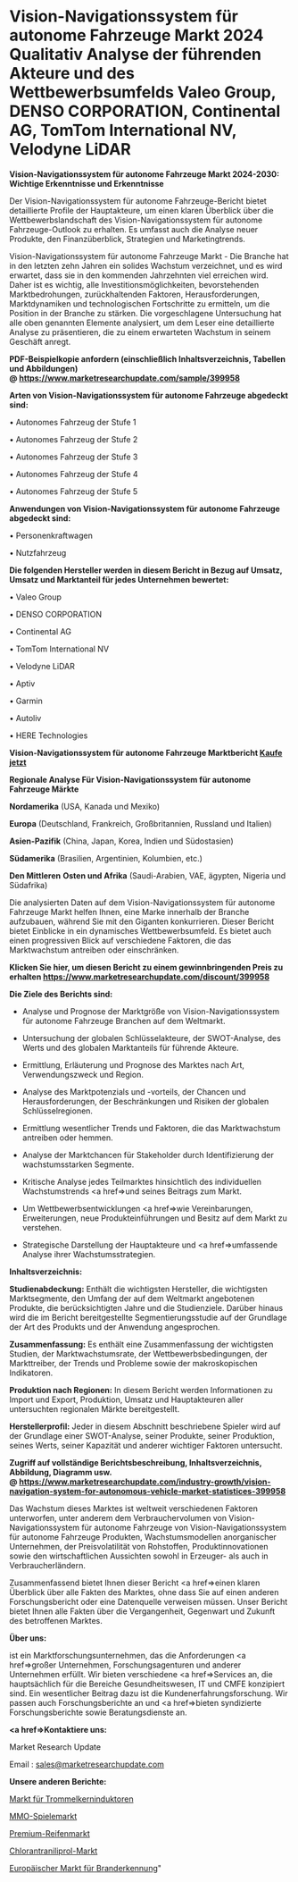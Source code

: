 # Vision-Navigationssystem für autonome Fahrzeuge Markt 2024 Qualitativ Analyse der führenden Akteure und des Wettbewerbsumfelds Valeo Group, DENSO CORPORATION, Continental AG, TomTom International NV, Velodyne LiDAR

<strong>Vision-Navigationssystem für autonome Fahrzeuge Markt 2024-2030: Wichtige Erkenntnisse und Erkenntnisse</strong>

Der Vision-Navigationssystem für autonome Fahrzeuge-Bericht bietet detaillierte Profile der Hauptakteure, um einen klaren Überblick über die Wettbewerbslandschaft des Vision-Navigationssystem für autonome Fahrzeuge-Outlook zu erhalten. Es umfasst auch die Analyse neuer Produkte, den Finanzüberblick, Strategien und Marketingtrends.

Vision-Navigationssystem für autonome Fahrzeuge Markt - Die Branche hat in den letzten zehn Jahren ein solides Wachstum verzeichnet, und es wird erwartet, dass sie in den kommenden Jahrzehnten viel erreichen wird. Daher ist es wichtig, alle Investitionsmöglichkeiten, bevorstehenden Marktbedrohungen, zurückhaltenden Faktoren, Herausforderungen, Marktdynamiken und technologischen Fortschritte zu ermitteln, um die Position in der Branche zu stärken. Die vorgeschlagene Untersuchung hat alle oben genannten Elemente analysiert, um dem Leser eine detaillierte Analyse zu präsentieren, die zu einem erwarteten Wachstum in seinem Geschäft anregt.

<strong><b>PDF-Beispielkopie anfordern (einschließlich Inhaltsverzeichnis, Tabellen und Abbildungen) @ </b></strong><strong><a href=https://www.marketresearchupdate.com/sample/399958><strong>https://www.marketresearchupdate.com/sample/399958</u></a></strong></strong>

<strong>Arten von Vision-Navigationssystem für autonome Fahrzeuge abgedeckt sind:</strong>

• Autonomes Fahrzeug der Stufe 1

• Autonomes Fahrzeug der Stufe 2

• Autonomes Fahrzeug der Stufe 3

• Autonomes Fahrzeug der Stufe 4

• Autonomes Fahrzeug der Stufe 5

<strong>Anwendungen von Vision-Navigationssystem für autonome Fahrzeuge abgedeckt sind:</strong>

• Personenkraftwagen

• Nutzfahrzeug

<strong>Die folgenden Hersteller werden in diesem Bericht in Bezug auf Umsatz, Umsatz und Marktanteil für jedes Unternehmen bewertet:</strong>

• Valeo Group

• DENSO CORPORATION

• Continental AG

• TomTom International NV

• Velodyne LiDAR

• Aptiv

• Garmin

• Autoliv

• HERE Technologies

<strong>Vision-Navigationssystem für autonome Fahrzeuge Marktbericht <a href=https://www.marketresearchupdate.com/buynow/399958>Kaufe jetzt</a></strong>

<strong>Regionale Analyse Für Vision-Navigationssystem für autonome Fahrzeuge Märkte</strong>

<strong>Nordamerika</strong> (USA, Kanada und Mexiko)

<strong>Europa</strong> (Deutschland, Frankreich, Großbritannien, Russland und Italien)

<strong>Asien-Pazifik</strong> (China, Japan, Korea, Indien und Südostasien)

<strong>Südamerika</strong> (Brasilien, Argentinien, Kolumbien, etc.)

<strong>Den Mittleren</strong> <strong>Osten und Afrika</strong> (Saudi-Arabien, VAE, ägypten, Nigeria und Südafrika)

Die analysierten Daten auf dem Vision-Navigationssystem für autonome Fahrzeuge Markt helfen Ihnen, eine Marke innerhalb der Branche aufzubauen, während Sie mit den Giganten konkurrieren. Dieser Bericht bietet Einblicke in ein dynamisches Wettbewerbsumfeld. Es bietet auch einen progressiven Blick auf verschiedene Faktoren, die das Marktwachstum antreiben oder einschränken.

<strong>Klicken Sie hier, um diesen Bericht zu einem gewinnbringenden Preis zu erhalten
</strong><strong><a href=https://www.marketresearchupdate.com/discount/399958>https://www.marketresearchupdate.com/discount/399958</b></u></strong></a>

<strong>Die Ziele des Berichts sind:</strong>

- Analyse und Prognose der Marktgröße von Vision-Navigationssystem für autonome Fahrzeuge Branchen auf dem Weltmarkt.

- Untersuchung der globalen Schlüsselakteure, der SWOT-Analyse, des Werts und des globalen Marktanteils für führende Akteure.

- Ermittlung, Erläuterung und Prognose des Marktes nach Art, Verwendungszweck und Region.

- Analyse des Marktpotenzials und -vorteils, der Chancen und Herausforderungen, der Beschränkungen und Risiken der globalen Schlüsselregionen.

- Ermittlung wesentlicher Trends und Faktoren, die das Marktwachstum antreiben oder hemmen.

- Analyse der Marktchancen für Stakeholder durch Identifizierung der wachstumsstarken Segmente.

- Kritische Analyse jedes Teilmarktes hinsichtlich des individuellen Wachstumstrends <a href=>und</a> seines Beitrags zum Markt.

- Um Wettbewerbsentwicklungen <a href=>wie</a> Vereinbarungen, Erweiterungen, neue Produkteinführungen und Besitz auf dem Markt zu verstehen.

- Strategische Darstellung der Hauptakteure und <a href=>umfas</a>sende Analyse ihrer Wachstumsstrategien.

<strong>Inhaltsverzeichnis:</strong>

<strong>Studienabdeckung:</strong> Enthält die wichtigsten Hersteller, die wichtigsten Marktsegmente, den Umfang der auf dem Weltmarkt angebotenen Produkte, die berücksichtigten Jahre und die Studienziele. Darüber hinaus wird die im Bericht bereitgestellte Segmentierungsstudie auf der Grundlage der Art des Produkts und der Anwendung angesprochen.

<strong>Zusammenfassung:</strong> Es enthält eine Zusammenfassung der wichtigsten Studien, der Marktwachstumsrate, der Wettbewerbsbedingungen, der Markttreiber, der Trends und Probleme sowie der makroskopischen Indikatoren.

<strong>Produktion nach Regionen:</strong> In diesem Bericht werden Informationen zu Import und Export, Produktion, Umsatz und Hauptakteuren aller untersuchten regionalen Märkte bereitgestellt.

<strong>Herstellerprofil:</strong> Jeder in diesem Abschnitt beschriebene Spieler wird auf der Grundlage einer SWOT-Analyse, seiner Produkte, seiner Produktion, seines Werts, seiner Kapazität und anderer wichtiger Faktoren untersucht.

<strong><b>Zugriff auf vollständige Berichtsbeschreibung, Inhaltsverzeichnis, Abbildung, Diagramm usw. @ </b></strong><strong><a href=https://www.marketresearchupdate.com/industry-growth/vision-navigation-system-for-autonomous-vehicle-market-statistices-399958>https://www.marketresearchupdate.com/industry-growth/vision-navigation-system-for-autonomous-vehicle-market-statistices-399958</a></strong>

Das Wachstum dieses Marktes ist weltweit verschiedenen Faktoren unterworfen, unter anderem dem Verbrauchervolumen von Vision-Navigationssystem für autonome Fahrzeuge von Vision-Navigationssystem für autonome Fahrzeuge Produkten, Wachstumsmodellen anorganischer Unternehmen, der Preisvolatilität von Rohstoffen, Produktinnovationen sowie den wirtschaftlichen Aussichten sowohl in Erzeuger- als auch in Verbraucherländern.

Zusammenfassend bietet Ihnen dieser Bericht <a href=>einen</a> klaren Überblick über alle Fakten des Marktes, ohne dass Sie auf einen anderen Forschungsbericht oder eine Datenquelle verweisen müssen. Unser Bericht bietet Ihnen alle Fakten über die Vergangenheit, Gegenwart und Zukunft des betroffenen Marktes.

<strong>Über uns:</strong>

 ist ein Marktforschungsunternehmen, das die Anforderungen <a href=>großer</a> Unternehmen, Forschungsagenturen und anderer Unternehmen erfüllt. Wir bieten verschiedene <a href=>Services</a> an, die hauptsächlich für die Bereiche Gesundheitswesen, IT und CMFE konzipiert sind. Ein wesentlicher Beitrag dazu ist die Kundenerfahrungsforschung. Wir passen auch Forschungsberichte an und <a href=>bieten</a> syndizierte Forschungsberichte sowie Beratungsdienste an.

<strong><a href=>Kontaktiere uns:</a></strong>

Market Research Update

Email : sales@marketresearchupdate.com

<strong>Unsere anderen Berichte:</strong>

<a href=https://www.linkedin.com/pulse/drum-core-inductors-market-size-growth-set-surge>Markt für Trommelkerninduktoren</a>

<a href=https://www.linkedin.com/pulse/mmo-games-market-opportunities-stay-ahead-game>MMO-Spielemarkt</a>

<a href=https://www.linkedin.com/pulse/premium-tires-market-analysis-segment-region>Premium-Reifenmarkt</a>

<a href=https://www.linkedin.com/pulse/chlorantraniliprole-market-analysis>Chlorantraniliprol-Markt</a>

<a href=https://www.linkedin.com/pulse/europe-fire-detection-market-new-report-future>Europäischer Markt für Branderkennung</a>"
